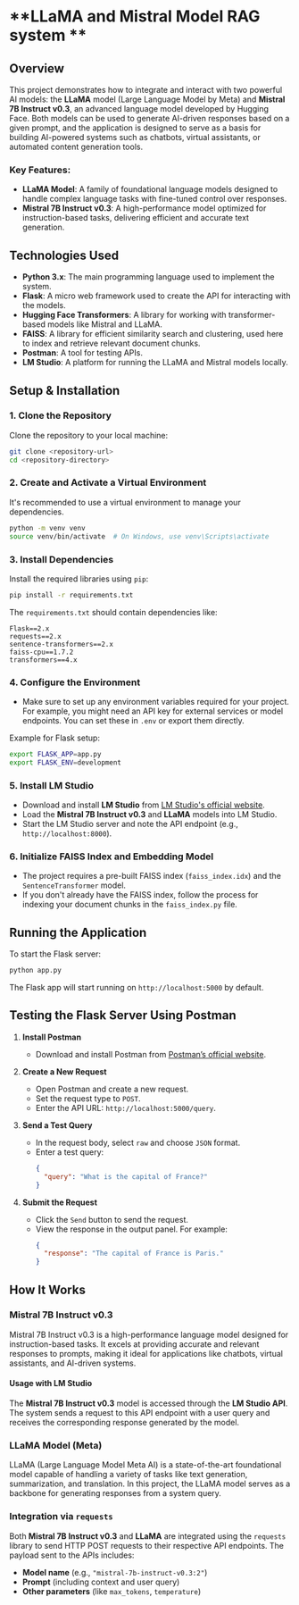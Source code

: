 # **LLaMA and Mistral Model RAG system **

## **Overview**
This project demonstrates how to integrate and interact with two powerful AI models: the **LLaMA** model (Large Language Model by Meta) and **Mistral 7B Instruct v0.3**, an advanced language model developed by Hugging Face. Both models can be used to generate AI-driven responses based on a given prompt, and the application is designed to serve as a basis for building AI-powered systems such as chatbots, virtual assistants, or automated content generation tools.

### **Key Features:**
- **LLaMA Model**: A family of foundational language models designed to handle complex language tasks with fine-tuned control over responses.
- **Mistral 7B Instruct v0.3**: A high-performance model optimized for instruction-based tasks, delivering efficient and accurate text generation.

## **Technologies Used**
- **Python 3.x**: The main programming language used to implement the system.
- **Flask**: A micro web framework used to create the API for interacting with the models.
- **Hugging Face Transformers**: A library for working with transformer-based models like Mistral and LLaMA.
- **FAISS**: A library for efficient similarity search and clustering, used here to index and retrieve relevant document chunks.
- **Postman**: A tool for testing APIs.
- **LM Studio**: A platform for running the LLaMA and Mistral models locally.

## **Setup & Installation**

### 1. **Clone the Repository**
   Clone the repository to your local machine:

   ```bash
   git clone <repository-url>
   cd <repository-directory>
   ```

### 2. **Create and Activate a Virtual Environment**
   It's recommended to use a virtual environment to manage your dependencies.

   ```bash
   python -m venv venv
   source venv/bin/activate  # On Windows, use venv\Scripts\activate
   ```

### 3. **Install Dependencies**
   Install the required libraries using `pip`:

   ```bash
   pip install -r requirements.txt
   ```

   The `requirements.txt` should contain dependencies like:
   ```text
   Flask==2.x
   requests==2.x
   sentence-transformers==2.x
   faiss-cpu==1.7.2
   transformers==4.x
   ```

### 4. **Configure the Environment**

   - Make sure to set up any environment variables required for your project. For example, you might need an API key for external services or model endpoints. You can set these in `.env` or export them directly.

   Example for Flask setup:
   ```bash
   export FLASK_APP=app.py
   export FLASK_ENV=development
   ```

### 5. **Install LM Studio**
   - Download and install **LM Studio** from [LM Studio's official website](https://lmstudio.ai/).
   - Load the **Mistral 7B Instruct v0.3** and **LLaMA** models into LM Studio.
   - Start the LM Studio server and note the API endpoint (e.g., `http://localhost:8000`).

### 6. **Initialize FAISS Index and Embedding Model**

   - The project requires a pre-built FAISS index (`faiss_index.idx`) and the `SentenceTransformer` model.
   - If you don't already have the FAISS index, follow the process for indexing your document chunks in the `faiss_index.py` file.

## **Running the Application**

To start the Flask server:

```bash
python app.py
```

The Flask app will start running on `http://localhost:5000` by default.

## **Testing the Flask Server Using Postman**

1. **Install Postman**
   - Download and install Postman from [Postman’s official website](https://www.postman.com/).

2. **Create a New Request**
   - Open Postman and create a new request.
   - Set the request type to `POST`.
   - Enter the API URL: `http://localhost:5000/query`.

3. **Send a Test Query**
   - In the request body, select `raw` and choose `JSON` format.
   - Enter a test query:
     ```json
     {
       "query": "What is the capital of France?"
     }
     ```

4. **Submit the Request**
   - Click the `Send` button to send the request.
   - View the response in the output panel. For example:
     ```json
     {
       "response": "The capital of France is Paris."
     }
     ```

## **How It Works**

### **Mistral 7B Instruct v0.3**
Mistral 7B Instruct v0.3 is a high-performance language model designed for instruction-based tasks. It excels at providing accurate and relevant responses to prompts, making it ideal for applications like chatbots, virtual assistants, and AI-driven systems.

#### **Usage with LM Studio**
The **Mistral 7B Instruct v0.3** model is accessed through the **LM Studio API**. The system sends a request to this API endpoint with a user query and receives the corresponding response generated by the model.

### **LLaMA Model (Meta)**
LLaMA (Large Language Model Meta AI) is a state-of-the-art foundational model capable of handling a variety of tasks like text generation, summarization, and translation. In this project, the LLaMA model serves as a backbone for generating responses from a system query.

### **Integration via `requests`**
Both **Mistral 7B Instruct v0.3** and **LLaMA** are integrated using the `requests` library to send HTTP POST requests to their respective API endpoints. The payload sent to the APIs includes:
- **Model name** (e.g., `"mistral-7b-instruct-v0.3:2"`)
- **Prompt** (including context and user query)
- **Other parameters** (like `max_tokens`, `temperature`)
